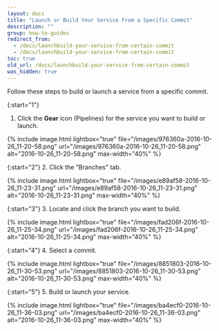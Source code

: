 ```yaml
---
layout: docs
title: "Launch or Build Your Service From a Specific Commit"
description: ""
group: how-to-guides
redirect_from:
  - /docs/launchbuild-your-service-from-certain-commit
  - /docs/launchbuild-your-service-from-certain-commit
toc: true
old_url: /docs/launchbuild-your-service-from-certain-commit
was_hidden: true
---
```

Follow these steps to build or launch a service from a specific commit.

{:start="1"}
1. Click the **Gear** icon (Pipelines) for the service you want to build or launch.

{% include image.html 
lightbox="true" 
file="/images/976360a-2016-10-26_11-20-58.png" 
url="/images/976360a-2016-10-26_11-20-58.png"
alt="2016-10-26_11-20-58.png"
max-width="40%"
%}

{:start="2"}
2. Click the "Branches" tab.

{% include image.html 
lightbox="true" 
file="/images/e89af58-2016-10-26_11-23-31.png" 
url="/images/e89af58-2016-10-26_11-23-31.png"
alt="2016-10-26_11-23-31.png"
max-width="40%"
%}

{:start="3"}
3. Locate and click the branch you want to build.

{% include image.html 
lightbox="true" 
file="/images/fad206f-2016-10-26_11-25-34.png" 
url="/images/fad206f-2016-10-26_11-25-34.png"
alt="2016-10-26_11-25-34.png"
max-width="40%"
%}

{:start="4"}
4. Select a commit.

{% include image.html 
lightbox="true" 
file="/images/8851803-2016-10-26_11-30-53.png" 
url="/images/8851803-2016-10-26_11-30-53.png"
alt="2016-10-26_11-30-53.png"
max-width="40%"
%}

{:start="5"}
5. Build or launch your service.

{% include image.html 
lightbox="true" 
file="/images/ba4ecf0-2016-10-26_11-36-03.png" 
url="/images/ba4ecf0-2016-10-26_11-36-03.png"
alt="2016-10-26_11-36-03.png"
max-width="40%"
%}
